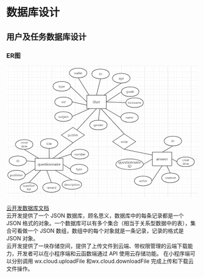 # 数据库设计

## 用户及任务数据库设计

### ER图

![](images/ER2.png)

<a href="https://developers.weixin.qq.com/miniprogram/dev/wxcloud/basis/capabilities.html#数据库"> 云开发数据库文档</a><br>
云开发提供了一个 JSON 数据库，顾名思义，数据库中的每条记录都是一个 JSON 格式的对象。一个数据库可以有多个集合（相当于关系型数据中的表），集合可看做一个 JSON 数组，数组中的每个对象就是一条记录，记录的格式是 JSON 对象。<br>
云开发提供了一块存储空间，提供了上传文件到云端、带权限管理的云端下载能力，开发者可以在小程序端和云函数端通过 API 使用云存储功能。
在小程序端可以分别调用 wx.cloud.uploadFile 和wx.cloud.downloadFile 完成上传和下载云文件操作。
